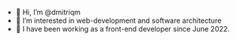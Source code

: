 - 👋 Hi, I’m @dmitriqm
- 👀 I’m interested in web-development and software architecture
- 🌱  I have been working as a front-end developer since June 2022.
